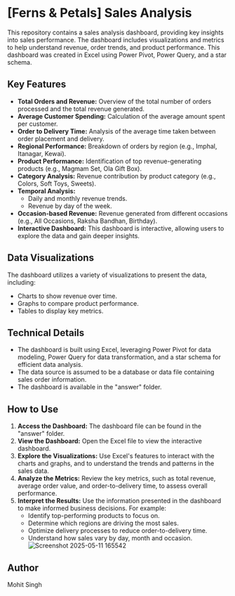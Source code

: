 # [Ferns & Petals] Sales Analysis 
This repository contains a sales analysis dashboard, providing key insights into sales performance. The dashboard includes visualizations and metrics to help understand revenue, order trends, and product performance.  This dashboard was created in Excel using Power Pivot, Power Query, and a star schema.

## Key Features
* **Total Orders and Revenue:** Overview of the total number of orders processed and the total revenue generated.
* **Average Customer Spending:** Calculation of the average amount spent per customer.
* **Order to Delivery Time:** Analysis of the average time taken between order placement and delivery.
* **Regional Performance:** Breakdown of orders by region (e.g., Imphal, Itanagar, Kewai).
* **Product Performance:** Identification of top revenue-generating products (e.g., Magmam Set, Ola Gift Box).
* **Category Analysis:** Revenue contribution by product category (e.g., Colors, Soft Toys, Sweets).
* **Temporal Analysis:**
    * Daily and monthly revenue trends.
    * Revenue by day of the week.
* **Occasion-based Revenue:** Revenue generated from different occasions (e.g., All Occasions, Raksha Bandhan, Birthday).
* **Interactive Dashboard:** This dashboard is interactive, allowing users to explore the data and gain deeper insights.

## Data Visualizations
The dashboard utilizes a variety of visualizations to present the data, including:
* Charts to show revenue over time.
* Graphs to compare product performance.
* Tables to display key metrics.

## Technical Details
* The dashboard is built using Excel, leveraging Power Pivot for data modeling, Power Query for data transformation, and a star schema for efficient data analysis.
* The data source is assumed to be a database or data file containing sales order information.
* The dashboard is available in the "answer" folder.

## How to Use
1.  **Access the Dashboard:** The dashboard file can be found in the "answer" folder.
2.  **View the Dashboard:** Open the Excel file to view the interactive dashboard.
3.  **Explore the Visualizations:** Use Excel's features to interact with the charts and graphs, and to understand the trends and patterns in the sales data.
4.  **Analyze the Metrics:** Review the key metrics, such as total revenue, average order value, and order-to-delivery time, to assess overall performance.
5.  **Interpret the Results:** Use the information presented in the dashboard to make informed business decisions. For example:
    * Identify top-performing products to focus on.
    * Determine which regions are driving the most sales.
    * Optimize delivery processes to reduce order-to-delivery time.
    * Understand how sales vary by day, month and occasion.
![Screenshot 2025-05-11 165542](https://github.com/user-attachments/assets/1de274ef-59a8-429a-b0e8-b43979b8f9fe)

## Author
Mohit Singh


